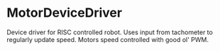 # MotorDeviceDriver
Device driver for RISC controlled robot. Uses input from tachometer to regularly update speed. Motors speed controlled with good ol' PWM.
